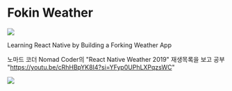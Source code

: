 # Fokin Weather
<img src="https://capsule-render.vercel.app/api?type=waving&color=7AA1E1&height=100&section=header" />

Learning React Native by Building a Forking Weather App

노마드 코더 Nomad Coder의 "React Native Weather 2019" 재생목록을 보고 공부
"https://youtu.be/cRhHBpYK8I4?si=YFyp0UPhLXPqzsWC"

<img src="https://capsule-render.vercel.app/api?type=waving&color=7AA1E1&height=100&section=footer" />
